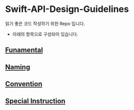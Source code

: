 # Swift-API-Design-Guidelines
읽기 좋은 코드 작성하기 위한 Repo 입니다.

- 아래의 항목으로 구성되어 있습니다.

## [Funamental](https://github.com/YuGeonHui/Swift-API-Design-Guidelines/blob/main/Funamentals.md)
## [Naming]()
## [Convention]()
## [Special Instruction]()

